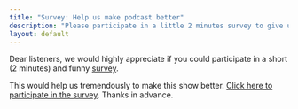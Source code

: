 ```yaml
---
title: "Survey: Help us make podcast better"
description: "Please participate in a little 2 minutes survey to give us feedback on how to improve this show."
layout: default
---
```


Dear listeners,
we would highly appreciate if you could participate in a short (2 minutes) and funny [survey](https://docs.google.com/forms/d/e/1FAIpQLSddplSTjxINQRnZIeSzGEjjqLXQt3nnVFY5xA5wpYrZUV1a1w/viewform).

This would help us tremendously to make this show better. [Click here to participate in the survey](https://docs.google.com/forms/d/e/1FAIpQLSddplSTjxINQRnZIeSzGEjjqLXQt3nnVFY5xA5wpYrZUV1a1w/viewform). Thanks in advance.
